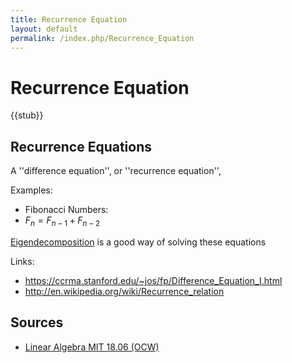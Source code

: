 ```yaml
---
title: Recurrence Equation
layout: default
permalink: /index.php/Recurrence_Equation
---
```


# Recurrence Equation

{{stub}}

## Recurrence Equations
A ''difference equation'', or ''recurrence equation'', 

Examples:
- Fibonacci Numbers:
- $F_n = F_{n - 1} + F_{n-2}$


[Eigendecomposition](Eigendecomposition) is a good way of solving these equations 


Links:
- https://ccrma.stanford.edu/~jos/fp/Difference_Equation_I.html
- http://en.wikipedia.org/wiki/Recurrence_relation


## Sources
- [Linear Algebra MIT 18.06 (OCW)](Linear_Algebra_MIT_18.06_(OCW))